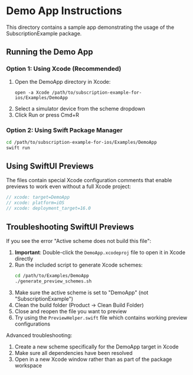 # Demo App Instructions

This directory contains a sample app demonstrating the usage of the SubscriptionExample package.

## Running the Demo App

### Option 1: Using Xcode (Recommended)
1. Open the DemoApp directory in Xcode:
   ```
   open -a Xcode /path/to/subscription-example-for-ios/Examples/DemoApp
   ```
2. Select a simulator device from the scheme dropdown
3. Click Run or press Cmd+R

### Option 2: Using Swift Package Manager
```bash
cd /path/to/subscription-example-for-ios/Examples/DemoApp
swift run
```

## Using SwiftUI Previews

The files contain special Xcode configuration comments that enable previews to work even without a full Xcode project:

```swift
// xcode: target=DemoApp
// xcode: platform=iOS
// xcode: deployment_target=16.0
```

## Troubleshooting SwiftUI Previews

If you see the error "Active scheme does not build this file":

1. **Important**: Double-click the `DemoApp.xcodeproj` file to open it in Xcode directly
2. Run the included script to generate Xcode schemes:
   ```bash
   cd /path/to/Examples/DemoApp
   ./generate_preview_schemes.sh
   ```
3. Make sure the active scheme is set to "DemoApp" (not "SubscriptionExample")
4. Clean the build folder (Product → Clean Build Folder)
5. Close and reopen the file you want to preview
6. Try using the `PreviewHelper.swift` file which contains working preview configurations

Advanced troubleshooting:
1. Create a new scheme specifically for the DemoApp target in Xcode
2. Make sure all dependencies have been resolved
3. Open in a new Xcode window rather than as part of the package workspace

